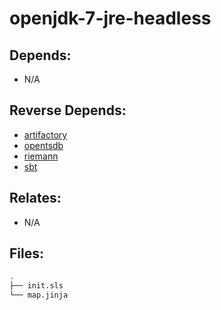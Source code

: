 # openjdk-7-jre-headless

## Depends:

  -  N/A

## Reverse Depends:

  -  [artifactory](/salt/artifactory)
  -  [opentsdb](/salt/opentsdb)
  -  [riemann](/salt/riemann)
  -  [sbt](/salt/sbt)

## Relates:

  -  N/A

## Files:

```bash
.
├── init.sls
└── map.jinja
```
